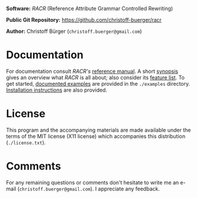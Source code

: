 **Software:** _RACR_ (Reference Attribute Grammar Controlled Rewriting)

**Public Git Repository:** https://github.com/christoff-buerger/racr

**Author:** Christoff Bürger (`christoff.buerger@gmail.com`)

# Documentation

For documentation consult _RACR's_ [reference manual](documentation/title.md). A short [synopsis](documentation/synopsis.md) gives an overview what _RACR_ is all about; also consider its [feature list](documentation/introduction.md#racr-features). To get started, [documented examples](examples/examples-overview.md) are provided in the `./examples` directory. [Installation instructions](documentation/requirements-and-installation.md) are also provided.

# License

This program and the accompanying materials are made available under the
terms of the MIT license (X11 license) which accompanies this distribution
(`./license.txt`).

# Comments

For any remaining questions or comments don't hesitate to write me an e-mail
(`christoff.buerger@gmail.com`). I appreciate any feedback.
